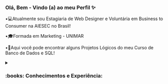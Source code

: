 ### Olá, Bem - Vindo (a) ao meu Perfil  ✨

•💻Atualmente sou Estagiaria de Web Designer e Voluntária em  Business to Consumer na AIESEC no Brasil!

•🎓Formada em Marketing - UNIMAR

•💾Aqui você pode encontrar alguns Projetos Lógicos do meu Curso de Banco de Dados e SQL!

<details>
  <summary>
    <h3 align="left">:books: Conhecimentos e Experiência:</h3>
  </summary>
  <p align="center">:page_facing_up: Desenvolvimento Web :page_facing_up:
  </p>
  <p align="center">
   <a href="https://www.w3schools.com/cs/" target="_blank" rel="noreferrer"> <img src="https://www.vectorlogo.zone/logos/w3_css/w3_css-official.svg" alt="csharp" width="40" height="40"/></a> 
     <a href="![image](https://github.com/SaraAlicee/SaraAlicee/assets/108767921/78ff5b7e-5015-4b70-b4da-9af4514cbe22)"target="_blank" rel="noreferrer">
      <a href="https://www.vectorlogo.zone/logos/w3_html5/w3_html5-icon.svg"  alt="csharp" width="40" height="40"/></a> 
       <a href="https://www.vectorlogo.zone/logos/javascript/javascript-icon.svg"alt="csharp" width="40" height="40"/></a> 
        <a href="https://www.vectorlogo.zone/logos/php/php-icon.svg" width="40" height="40"/></a> 
         </p>
  <br>
  <p align="center">:globe_with_meridians: Aplicações WEB :globe_with_meridians:
  </p>
  <p align="center">
    <a href="https://www.vectorlogo.zone/logos/canva/canva-ar21.svg" alt="zabbix" width="40" height="40"/></a>
     <a href="https://www.vectorlogo.zone/logos/trello/trello-official.svg" alt="zabbix" width="40" height="40"/></a>
    
      

